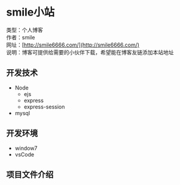 # smile小站

类型：个人博客<br>
作者：smile<br>
网址：[http://smile6666.com/](http://smile6666.com/)<br>
说明：博客可提供给需要的小伙伴下载，希望能在博客友链添加本站地址<br>

## 开发技术

- Node
  - ejs
  - express
  - express-session
- mysql

## 开发环境
- window7
- vsCode

## 项目文件介绍
